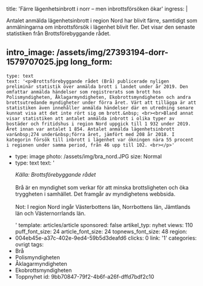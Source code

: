 title: 'Färre lägenhetsinbrott i norr – men inbrottsförsöken ökar'
ingress: |
  <p>Antalet anmälda lägenhetsinbrott i region Nord har blivit färre, samtidigt som anmälningarna om inbrottsförsök i lägenhet blivit fler. Det visar den senaste statistiken från Brottsförebyggande rådet.
  </p>
  
intro_image: /assets/img/27393194-dorr-1579707025.jpg
long_form:
  -
    type: text
    text: '<p>Brottsförebyggande rådet (Brå) publicerade nyligen preliminär statistik över anmälda brott i landet under år 2019. Den omfattar anmälda händelser som registrerats som brott hos Polismyndigheten, Åklagarmyndigheten, Ekobrottsmyndigheten och andra brottsutredande myndigheter under förra året. Värt att tillägga är att statistiken även innehåller anmälda händelser där en utredning senare kunnat visa att det inte rört sig om brott.&nbsp; <br><br>Bland annat visar statistiken att antalet anmälda inbrott i olika typer av bostäder och fritidshus i region Nord uppgick till 1 932 under 2019. Året innan var antalet 1 854. Antalet anmälda lägenhetsinbrott var&nbsp;274 under&nbsp;förra året, jämfört med 208 år 2018. I kategorin försök till inbrott i lägenhet var ökningen nära 55 procent i regionen under samma period, från 46 upp till 102. <br></p>'
  -
    type: image
    photo: /assets/img/bra_nord.JPG
    size: Normal
  -
    type: text
    text: '<p><i>Källa: Brottsförebyggande rådet<br></i><br>Brå är en myndighet som verkar för att minska brottsligheten och öka tryggheten i samhället. Det framgår av myndighetens webbsida.&nbsp; <br><br>Not: I region Nord ingår Västerbottens län, Norrbottens län, Jämtlands län och Västernorrlands län.&nbsp;</p>'
template: articles/article
sponsored: false
artikel_typ: nyhet
views: 110
puff_font_size: 24
article_font_size: 24
topnews_font_size: 48
region:
  - 004eb45e-a37c-402e-9ed4-59b5d3deafd6
clicks: 0
link: '1'
categories: ovrigt
tags:
  - Brå
  - Polismyndigheten
  - Åklagarmyndigheten
  - Ekobrottsmyndigheten
  - Toppnyhet
id: 9bb70847-79f2-4b6f-a26f-dffd7bdf2c10
